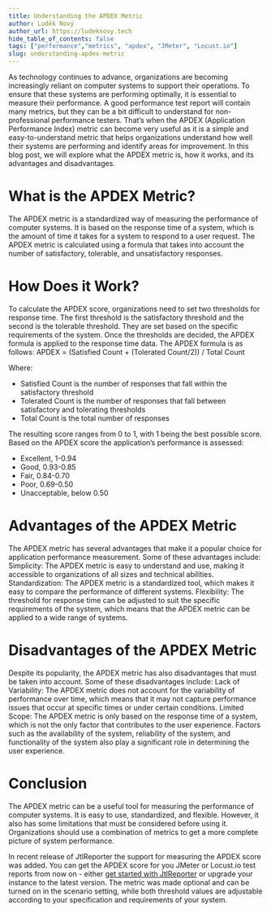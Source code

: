 ```yaml
---
title: Understanding the APDEX Metric
author: Luděk Nový
author_url: https://ludeknovy.tech
hide_table_of_contents: false
tags: ["performance","metrics", "apdex", "JMeter", "Locust.io"]
slug: understanding-apdex-metric
---
```


As technology continues to advance, organizations are becoming increasingly reliant on computer systems to support their operations. To ensure that these systems are performing optimally, it is essential to measure their performance. A good performance test report will contain many metrics, but they can be a bit difficult to understand for non-professional performance testers. That’s when the APDEX (Application Performance Index) metric can become very useful as it is a simple and easy-to-understand metric that helps organizations understand how well their systems are performing and identify areas for improvement. In this blog post, we will explore what the APDEX metric is, how it works, and its advantages and disadvantages.

# What is the APDEX Metric?
The APDEX metric is a standardized way of measuring the performance of computer systems. It is based on the response time of a system, which is the amount of time it takes for a system to respond to a user request. The APDEX metric is calculated using a formula that takes into account the number of satisfactory, tolerable, and unsatisfactory responses.

# How Does it Work?
To calculate the APDEX score, organizations need to set two thresholds for response time. The first threshold is the satisfactory threshold and the second is the tolerable threshold. They are set based on the specific requirements of the system. Once the thresholds are decided, the APDEX formula is applied to the response time data. The APDEX formula is as follows:
APDEX = (Satisfied Count + (Tolerated Count/2)) / Total Count

Where:
* Satisfied Count is the number of responses that fall within the satisfactory threshold
* Tolerated Count is the number of responses that fall between satisfactory and tolerating thresholds
* Total Count is the total number of responses

The resulting score ranges from 0 to 1, with 1 being the best possible score. Based on the APDEX score the application’s performance is assessed:
* Excellent, 1-0.94
* Good, 0.93-0.85
* Fair, 0.84-0.70
* Poor, 0.69-0.50
* Unacceptable, below 0.50


# Advantages of the APDEX Metric
The APDEX metric has several advantages that make it a popular choice for application performance measurement. Some of these advantages include:
Simplicity: The APDEX metric is easy to understand and use, making it accessible to organizations of all sizes and technical abilities.
Standardization: The APDEX metric is a standardized tool, which makes it easy to compare the performance of different systems.
Flexibility: The threshold for response time can be adjusted to suit the specific requirements of the system, which means that the APDEX metric can be applied to a wide range of systems.

# Disadvantages of the APDEX Metric
Despite its popularity, the APDEX metric has also disadvantages that must be taken into account. Some of these disadvantages include:
Lack of Variability: The APDEX metric does not account for the variability of performance over time, which means that it may not capture performance issues that occur at specific times or under certain conditions.
Limited Scope: The APDEX metric is only based on the response time of a system, which is not the only factor that contributes to the user experience. Factors such as the availability of the system, reliability of the system, and functionality of the system also play a significant role in determining the user experience.

# Conclusion
The APDEX metric can be a useful tool for measuring the performance of computer systems. It is easy to use, standardized, and flexible. However, it also has some limitations that must be considered before using it. Organizations should use a combination of metrics to get a more complete picture of system performance.

In recent release of JtlReporter the support for measuring the APDEX score was added. You can get the APDEX score for you JMeter or Locust.io test reports from now on - either [get started with JtlReporter](/docs/) or upgrade your instance to the latest version. The metric was made optional and can be turned on in the scenario setting, while both threshold values are adjustable according to your specification and requirements of your system.
